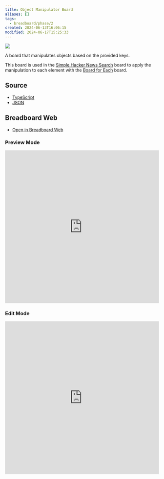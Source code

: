 ```yaml
---
title: Object Manipulator Board
aliases: []
tags:
  - breadboard/phase/2
created: 2024-06-13T16:06:15
modified: 2024-06-17T15:25:33
---
```


![](https://youtu.be/VLwT21SHV_c)

A board that manipulates objects based on the provided keys.

This board is used in the [Simple Hacker News Search](projects/Breadboard/Phase%202/Hacker%20News/simplified/Simple%20Hacker%20News%20Search.md) board to apply the manipulation to each element with the [Board for Each](projects/Breadboard/Phase%202/Board%20for%20Each.md) board.

## Source

- [TypeScript](https://github.com/breadboard-ai/breadboard/blob/main/packages/breadboard-web/src/boards/object-manipulator.ts)
- [JSON](https://github.com/breadboard-ai/breadboard/blob/main/packages/breadboard-web/public/graphs/object-manipulator.json)

## Breadboard Web

- [Open in Breadboard Web](https://breadboard-ai.web.app/?board=https://raw.githubusercontent.com/breadboard-ai/breadboard/main/packages/breadboard-web/public/graphs/object-manipulator.json)

### Preview Mode

<iframe src="https://breadboard-ai.web.app/?board=https://raw.githubusercontent.com/breadboard-ai/breadboard/main/packages/breadboard-web/public/graphs/object-manipulator.json&embed" style="width: 100%; height: 500px; border: 0;"></iframe>

### Edit Mode

<iframe src="https://breadboard-ai.web.app/?board=https://raw.githubusercontent.com/breadboard-ai/breadboard/main/packages/breadboard-web/public/graphs/object-manipulator.json" style="width: 100%; height: 500px; border: 0;"></iframe>
